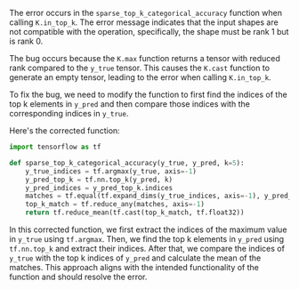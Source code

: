 The error occurs in the `sparse_top_k_categorical_accuracy` function when calling `K.in_top_k`. The error message indicates that the input shapes are not compatible with the operation, specifically, the shape must be rank 1 but is rank 0.

The bug occurs because the `K.max` function returns a tensor with reduced rank compared to the `y_true` tensor. This causes the `K.cast` function to generate an empty tensor, leading to the error when calling `K.in_top_k`.

To fix the bug, we need to modify the function to first find the indices of the top k elements in `y_pred` and then compare those indices with the corresponding indices in `y_true`.

Here's the corrected function:

```python
import tensorflow as tf

def sparse_top_k_categorical_accuracy(y_true, y_pred, k=5):
    y_true_indices = tf.argmax(y_true, axis=-1)
    y_pred_top_k = tf.nn.top_k(y_pred, k)
    y_pred_indices = y_pred_top_k.indices
    matches = tf.equal(tf.expand_dims(y_true_indices, axis=-1), y_pred_indices)
    top_k_match = tf.reduce_any(matches, axis=-1)
    return tf.reduce_mean(tf.cast(top_k_match, tf.float32))
```

In this corrected function, we first extract the indices of the maximum value in `y_true` using `tf.argmax`. Then, we find the top k elements in `y_pred` using `tf.nn.top_k` and extract their indices. After that, we compare the indices of `y_true` with the top k indices of `y_pred` and calculate the mean of the matches. This approach aligns with the intended functionality of the function and should resolve the error.